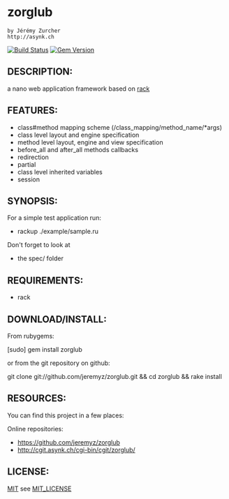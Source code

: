 # zorglub
    by Jérémy Zurcher
    http://asynk.ch
[![Build Status](https://secure.travis-ci.org/jeremyz/zorglub.png)](http://travis-ci.org/jeremyz/zorglub)
[![Gem Version](https://badge.fury.io/rb/zorglub.png)](http://badge.fury.io/rb/zorglub)

## DESCRIPTION:

a nano web application framework based on [rack](http://rack.rubyforge.org/)

## FEATURES:

* class#method mapping scheme (/class_mapping/method_name/*args)
* class level layout and engine specification
* method level layout, engine and view specification
* before_all and after_all methods callbacks
* redirection
* partial
* class level inherited variables
* session

## SYNOPSIS:

For a simple test application run:
* rackup ./example/sample.ru

Don't forget to look at
* the spec/ folder

## REQUIREMENTS:

* rack

## DOWNLOAD/INSTALL:

From rubygems:

  [sudo] gem install zorglub

or from the git repository on github:

git clone git://github.com/jeremyz/zorglub.git && cd zorglub && rake install

## RESOURCES:

You can find this project in a few places:

Online repositories:

* https://github.com/jeremyz/zorglub
* http://cgit.asynk.ch/cgi-bin/cgit/zorglub/

## LICENSE:

[MIT](http://www.opensource.org/licenses/MIT) see [MIT_LICENSE](https://github.com/jeremyz/zorglub/blob/master/MIT-LICENSE)

